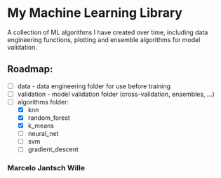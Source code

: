 # My Machine Learning Library

A collection of ML algorithms I have created over time,
including data engineering functions, plotting and
ensemble algorithms for model validation.

## Roadmap:
- [ ] data - data engineering folder for use before training 
- [ ] validation - model validation folder (cross-validation, ensembles, ...)
- [ ] algorithms folder:
	- [x] knn
	- [x] random_forest 
	- [x] k_means
	- [ ] neural_net
	- [ ] svm
	- [ ] gradient_descent

### Marcelo Jantsch Wille
